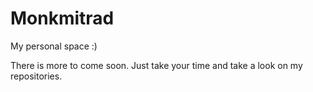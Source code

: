 # Monkmitrad

My personal space :)

There is more to come soon. Just take your time and take a look on my repositories.
